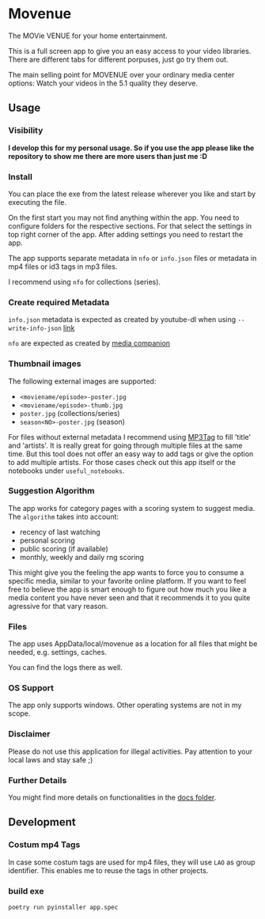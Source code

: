 # Movenue

The MOVie VENUE for your home entertainment.

This is a full screen app to give you an easy access to your video libraries. There are different tabs for different porpuses, just go try them out.

The main selling point for MOVENUE over your ordinary media center options: Watch your videos in the 5.1 quality they deserve.

## Usage

### Visibility

**I develop this for my personal usage. So if you use the app please like the repository to show me there are more users than just me :D**

### Install

You can place the exe from the latest release wherever you like and start by executing the file.

On the first start you may not find anything within the app. You need to configure folders for the respective sections. For that select the settings in top right corner of the app. After adding settings you need to restart the app.

The app supports separate metadata in `nfo` or `info.json` files or metadata in mp4 files or id3 tags in mp3 files.

I recommend using `nfo` for collections (series).

### Create required Metadata

`info.json` metadata is expected as created by youtube-dl when using `--write-info-json` [link](https://github.com/ytdl-org/youtube-dl?tab=readme-ov-file#filesystem-options)

`nfo` are expected as created by [media companion](https://sourceforge.net/projects/mediacompanion/)

### Thumbnail images

The following external images are supported:

- `<moviename/episode>-poster.jpg`
- `<moviename/episode>-thumb.jpg`
- `poster.jpg` (collections/series)
- `season<NO>-poster.jpg` (season)

For files without external metadata I recommend using [MP3Tag](https://www.mp3tag.de/) to fill 'title' and 'artists'. It is really great for going through multiple files at the same time. But this tool does not offer an easy way to add tags or give the option to add multiple artists. For those cases check out this app itself or the notebooks under `useful_notebooks`.

### Suggestion Algorithm

The app works for category pages with a scoring system to suggest media. The `algorithm` takes into account:

- recency of last watching
- personal scoring
- public scoring (if available)
- monthly, weekly and daily rng scoring

This might give you the feeling the app wants to force you to consume a specific media, similar to your favorite online platform. If you want to feel free to believe the app is smart enough to figure out how much you like a media content you have never seen and that it recommends it to you quite agressive for that vary reason.

### Files

The app uses AppData/local/movenue as a location for all files that might be needed, e.g. settings, caches.

You can find the logs there as well.

### OS Support

The app only supports windows. Other operating systems are not in my scope.

### Disclaimer

Please do not use this application for illegal activities. Pay attention to your local laws and stay safe ;)

### Further Details

You might find more details on functionalities in the [docs folder](./docs/README.md).

## Development

### Costum mp4 Tags

In case some costum tags are used for mp4 files, they will use `LAO` as group identifier. This enables me to reuse the tags in other projects.

### build exe

```bash
poetry run pyinstaller app.spec
```
